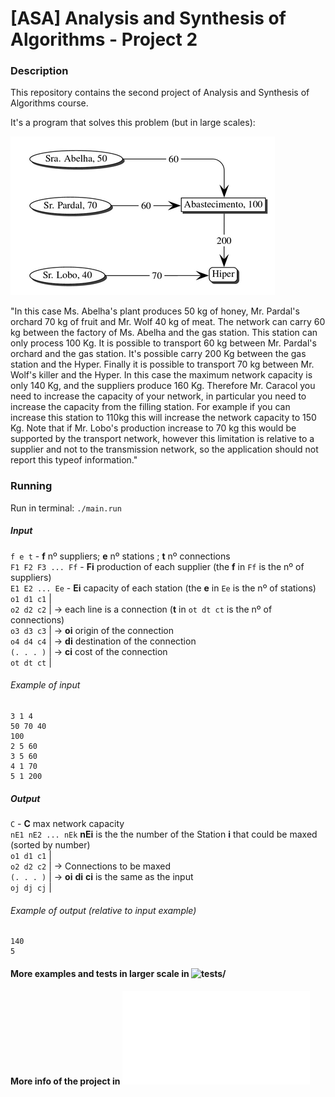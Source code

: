 # [ASA] Analysis and Synthesis of Algorithms - Project 2

### Description 
This repository contains the second project of Analysis and Synthesis of Algorithms course.  
  
It's a program that solves this problem (but in large scales):  
  
![Simple Example](./simple-example.png)  
  
"In this case Ms. Abelha's plant produces 50 kg of honey, Mr. Pardal's orchard 70 kg of fruit and Mr. Wolf 40 kg of meat. The network can carry 60 kg between the factory of Ms. Abelha and the gas station. This station can only process 100 Kg. 
It is possible to transport 60 kg between Mr. Pardal's orchard and the gas station. It's possible carry 200 Kg between the gas station and the Hyper. Finally it is possible to transport 70 kg between Mr. Wolf's killer and the Hyper. In this case the maximum network capacity is only 140 Kg, and the suppliers produce 160 Kg. Therefore Mr. Caracol you need to increase the capacity of your network, in particular you need to increase the capacity from the filling station. For example if you can increase this station to 110kg this will increase the network capacity to 150 Kg. Note that if Mr. Lobo's production increase to 70 kg this would be supported by the transport network, however this limitation is relative to a supplier and not to the transmission network, so the application should not report this typeof information."
  

### Running
  
Run in terminal: `./main.run`
  
  
##### Input
  
`f e t` - **f** nº suppliers; **e** nº stations ; **t** nº connections  
`F1 F2 F3 ... Ff` - **Fi** production of each supplier (the **f** in `Ff` is the nº of suppliers)  
`E1 E2 ... Ee` - **Ei** capacity of each station (the **e** in `Ee` is the nº of stations)  
`o1 d1 c1` |  
`o2 d2 c2` | -> each line is a connection (**t** in `ot dt ct` is the nº of connections)  
`o3 d3 c3` | -> **oi** origin of the connection  
`o4 d4 c4` | -> **di** destination of the connection  
`(. . . )` | -> **ci** cost of the connection  
`ot dt ct` |  

###### Example of input
```
3 1 4
50 70 40
100
2 5 60
3 5 60
4 1 70
5 1 200
```

##### Output 
  
`C` - **C** max network capacity  
`nE1 nE2 ... nEk` **nEi** is the the number of the Station **i** that could be maxed (sorted by number)  
`o1 d1 c1` |  
`o2 d2 c2` | -> Connections to be maxed  
`(. . . )` | -> **oi** **di** **ci** is the same as the input  
`oj dj cj` |  

###### Example of output (relative to input example)
```
140
5
```

#### More examples and tests in larger scale in ![tests/](./tests/)
  
#### More info of the project in ![proj2](./p2_v1.1.pdf) 
  
